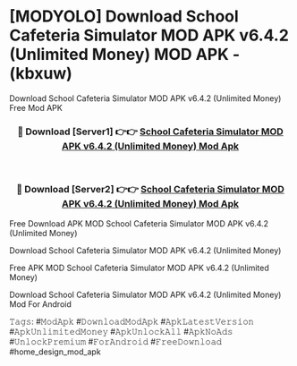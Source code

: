 # [MODYOLO] Download School Cafeteria Simulator MOD APK v6.4.2 (Unlimited Money) MOD APK - (kbxuw)
Download School Cafeteria Simulator MOD APK v6.4.2 (Unlimited Money) Free Mod APK

<div align="center">
<h3>🔴 Download [Server1] 👉👉 <a href="https://apk-comot.site?title=School_Cafeteria_Simulator_MOD_APK_v6.4.2_(Unlimited_Money)">School Cafeteria Simulator MOD APK v6.4.2 (Unlimited Money) Mod Apk</a></h3><br>

<h3>🔴 Download [Server2] 👉👉 <a href="https://apk-comot.site?title=School_Cafeteria_Simulator_MOD_APK_v6.4.2_(Unlimited_Money)">School Cafeteria Simulator MOD APK v6.4.2 (Unlimited Money) Mod Apk</a></h3>
</div>


Free Download APK MOD School Cafeteria Simulator MOD APK v6.4.2 (Unlimited Money)

Download School Cafeteria Simulator MOD APK v6.4.2 (Unlimited Money) 

Free APK MOD School Cafeteria Simulator MOD APK v6.4.2 (Unlimited Money) 

Download School Cafeteria Simulator MOD APK v6.4.2 (Unlimited Money) Mod For Android

𝚃𝚊𝚐𝚜: #𝙼𝚘𝚍𝙰𝚙𝚔 #𝙳𝚘𝚠𝚗𝚕𝚘𝚊𝚍𝙼𝚘𝚍𝙰𝚙𝚔 #𝙰𝚙𝚔𝙻𝚊𝚝𝚎𝚜𝚝𝚅𝚎𝚛𝚜𝚒𝚘𝚗 #𝙰𝚙𝚔𝚄𝚗𝚕𝚒𝚖𝚒𝚝𝚎𝚍𝙼𝚘𝚗𝚎𝚢 #𝙰𝚙𝚔𝚄𝚗𝚕𝚘𝚌𝚔𝙰𝚕𝚕 #𝙰𝚙𝚔𝙽𝚘𝙰𝚍𝚜 #𝚄𝚗𝚕𝚘𝚌𝚔𝙿𝚛𝚎𝚖𝚒𝚞𝚖 #𝙵𝚘𝚛𝙰𝚗𝚍𝚛𝚘𝚒𝚍 #𝙵𝚛𝚎𝚎𝙳𝚘𝚠𝚗𝚕𝚘𝚊𝚍 #home_design_mod_apk